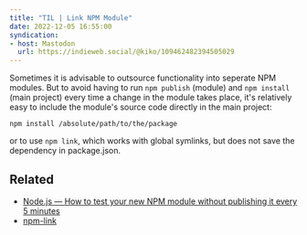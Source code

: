 ```yaml
---
title: "TIL | Link NPM Module"
date: 2022-12-05 16:55:00
syndication: 
- host: Mastodon
  url: https://indieweb.social/@kiko/109462482394505029
---
```


Sometimes it is advisable to outsource functionality into seperate NPM modules. But to avoid having to run ``npm publish`` (module) and ``npm install`` (main project) every time a change in the module takes place, it's relatively easy to include the module's source code directly in the main project:

``npm install /absolute/path/to/the/package``

or to use ``npm link``, which works with global symlinks, but does not save the dependency in package.json.

<!-- more -->

## Related

- [Node.js — How to test your new NPM module without publishing it every 5 minutes](https://medium.com/@oresoftware/node-js-how-to-test-your-new-npm-module-without-publishing-it-every-5-minutes-3b6f8e0491dd)
- [npm-link](https://docs.npmjs.com/cli/v9/commands/npm-link)
